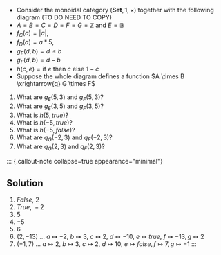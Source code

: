 
- Consider the monoidal category $(\mathbf{Set},1,\times)$ together with the 
  following diagram (TO DO NEED TO COPY)
- $A=B=C=D=F=G=\mathbb{Z}$ and $E=\mathbb{B}$
- $f_C(a)=|a|$,
- $f_D(a)=a*5$,
- $g_E(d,b)=d\leq b$
- $g_F(d,b)=d-b$
- $h(c,e)=\text{if }e\text{ then }c\text{ else }1-c$
- Suppose the whole diagram defines a function $A \times B \xrightarrow{q} G \times F$
1. What are $g_E(5,3)$ and $g_F(5,3)$?
2. What are $g_E(3,5)$ and $g_F(3,5)$?
3. What is $h(5,true)$?
4. What is $h(-5,true)$?
5. What is $h(-5,false)$?
6. What are $q_G(-2,3)$ and $q_F(-2,3)$?
7. What are $q_G(2,3)$ and $q_F(2,3)$?

::: {.callout-note collapse=true appearance="minimal"}
## Solution
1. $False,\ 2$
2. $True,\ -2$
3. $5$
4. $-5$
5. $6$
6. $(2,-13)$ ... $a\mapsto -2,\ b \mapsto 3,\ c\mapsto 2,\ d\mapsto -10,\ e\mapsto true,\ f\mapsto -13, g \mapsto 2$
7. $(-1,7)$ ... $a\mapsto 2,\ b \mapsto 3,\ c \mapsto 2,\ d\mapsto 10,\ e\mapsto false, f\mapsto 7, g\mapsto -1$
:::